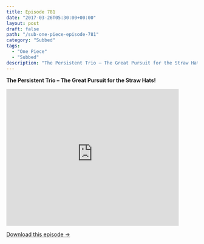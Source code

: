 ```yaml
---
title: Episode 781
date: "2017-03-26T05:30:00+00:00"
layout: post
draft: false
path: "/sub-one-piece-episode-781"
category: "Subbed"
tags:
  - "One Piece"
  - "Subbed"
description: "The Persistent Trio – The Great Pursuit for the Straw Hats!"
---
```


**The Persistent Trio – The Great Pursuit for the Straw Hats!**

<iframe width="640" height="360" src="https://www.rapidvideo.com/e/G6FRPGWN8C" frameborder="0" marginwidth=0 marginheight=0 scrolling=no allowfullscreen style="max-width:90%;"></iframe>

<a href="http://ouo.io/qs/eCodkFEQ?s=https://www.rapidvideo.com/d/G6FRPGWN8C" class="styled_a">Download this episode →</a>

